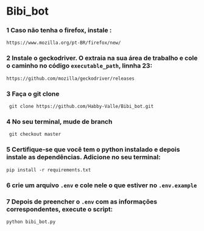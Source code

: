 # Bibi_bot
### 1 Caso não tenha o firefox, instale :
``` https://www.mozilla.org/pt-BR/firefox/new/ ```

### 2 Instale o geckodriver. O extraia na sua área de trabalho e cole o caminho no código `executable_path`, linnha 23:
``` https://github.com/mozilla/geckodriver/releases ```

### 3 Faça o git clone
``` git clone https://github.com/Habby-Valle/Bibi_bot.git```

### 4 No seu terminal, mude de branch
``` git checkout master```

### 5 Certifique-se que você tem o python instalado e depois instale as dependências. Adicione no seu terminal:
``` pip install -r requirements.txt ```

### 6 crie um arquivo `.env` e cole nele o que estiver no `.env.example`

### 7 Depois de preencher o `.env` com as informações correspondentes, execute o script:
```python bibi_bot.py```
